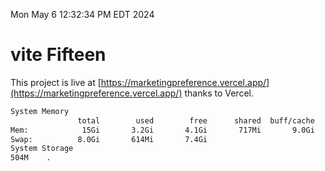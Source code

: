 Mon May  6 12:32:34 PM EDT 2024

# vite Fifteen


This project is live at [https://marketingpreference.vercel.app/](https://marketingpreference.vercel.app/) thanks to Vercel.

```bash
System Memory
               total        used        free      shared  buff/cache   available
Mem:            15Gi       3.2Gi       4.1Gi       717Mi       9.0Gi        12Gi
Swap:          8.0Gi       614Mi       7.4Gi
System Storage
504M	.
